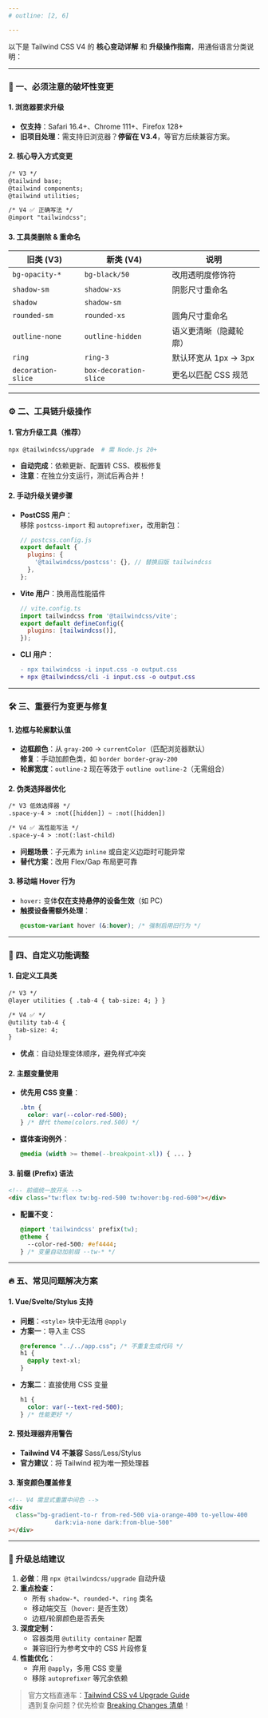 ```yaml
---
# outline: [2, 6]

---
```


以下是 Tailwind CSS V4 的 **核心变动详解** 和 **升级操作指南**，用通俗语言分类说明：

---

### 🚨 一、必须注意的破坏性变更

#### 1. **浏览器要求升级**

- **仅支持**：Safari 16.4+、Chrome 111+、Firefox 128+
- **旧项目处理**：需支持旧浏览器？**停留在 V3.4**，等官方后续兼容方案。

#### 2. **核心导入方式变更**

```diff
/* V3 */
@tailwind base;
@tailwind components;
@tailwind utilities;

/* V4 ✅ 正确写法 */
@import "tailwindcss";
```

#### 3. **工具类删除 & 重命名**

| 旧类 (V3)          | 新类 (V4)              | 说明                   |
| ------------------ | ---------------------- | ---------------------- |
| `bg-opacity-*`     | `bg-black/50`          | 改用透明度修饰符       |
| `shadow-sm`        | `shadow-xs`            | 阴影尺寸重命名         |
| `shadow`           | `shadow-sm`            |                        |
| `rounded-sm`       | `rounded-xs`           | 圆角尺寸重命名         |
| `outline-none`     | `outline-hidden`       | 语义更清晰（隐藏轮廓） |
| `ring`             | `ring-3`               | 默认环宽从 1px → 3px   |
| `decoration-slice` | `box-decoration-slice` | 更名以匹配 CSS 规范    |

---

### ⚙️ 二、工具链升级操作

#### 1. **官方升级工具（推荐）**

```bash
npx @tailwindcss/upgrade  # 需 Node.js 20+
```

- **自动完成**：依赖更新、配置转 CSS、模板修复
- **注意**：在独立分支运行，测试后再合并！

#### 2. **手动升级关键步骤**

- **PostCSS 用户**：  
  移除 `postcss-import` 和 `autoprefixer`，改用新包：

  ```js
  // postcss.config.js
  export default {
    plugins: {
      '@tailwindcss/postcss': {}, // 替换旧版 tailwindcss
    },
  };
  ```

- **Vite 用户**：换用高性能插件

  ```js
  // vite.config.ts
  import tailwindcss from '@tailwindcss/vite';
  export default defineConfig({
    plugins: [tailwindcss()],
  });
  ```

- **CLI 用户**：
  ```diff
  - npx tailwindcss -i input.css -o output.css
  + npx @tailwindcss/cli -i input.css -o output.css
  ```

---

### 🛠️ 三、重要行为变更与修复

#### 1. **边框与轮廓默认值**

- **边框颜色**：从 `gray-200` → `currentColor`（匹配浏览器默认）  
  **修复**：手动加颜色类，如 `border border-gray-200`
- **轮廓宽度**：`outline-2` 现在等效于 `outline outline-2`（无需组合）

#### 2. **伪类选择器优化**

```diff
/* V3 低效选择器 */
.space-y-4 > :not([hidden]) ~ :not([hidden])

/* V4 ✅ 高性能写法 */
.space-y-4 > :not(:last-child)
```

- **问题场景**：子元素为 `inline` 或自定义边距时可能异常
- **替代方案**：改用 Flex/Gap 布局更可靠

#### 3. **移动端 Hover 行为**

- `hover:` 变体**仅在支持悬停的设备生效**（如 PC）
- **触摸设备需额外处理**：
  ```css
  @custom-variant hover (&:hover); /* 强制启用旧行为 */
  ```

---

### 🧩 四、自定义功能调整

#### 1. **自定义工具类**

```diff
/* V3 */
@layer utilities { .tab-4 { tab-size: 4; } }

/* V4 ✅ */
@utility tab-4 {
  tab-size: 4;
}
```

- **优点**：自动处理变体顺序，避免样式冲突

#### 2. **主题变量使用**

- **优先用 CSS 变量**：
  ```css
  .btn {
    color: var(--color-red-500);
  } /* 替代 theme(colors.red.500) */
  ```
- **媒体查询例外**：
  ```css
  @media (width >= theme(--breakpoint-xl)) { ... }
  ```

#### 3. **前缀 (Prefix) 语法**

```html
<!-- 前缀统一放开头 -->
<div class="tw:flex tw:bg-red-500 tw:hover:bg-red-600"></div>
```

- **配置不变**：
  ```css
  @import 'tailwindcss' prefix(tw);
  @theme {
    --color-red-500: #ef4444;
  } /* 变量自动加前缀 --tw-* */
  ```

---

### 🔥 五、常见问题解决方案

#### 1. **Vue/Svelte/Stylus 支持**

- **问题**：`<style>` 块中无法用 `@apply`
- **方案一**：导入主 CSS
  ```css
  @reference "../../app.css"; /* 不重复生成代码 */
  h1 {
    @apply text-xl;
  }
  ```
- **方案二**：直接使用 CSS 变量
  ```css
  h1 {
    color: var(--text-red-500);
  } /* 性能更好 */
  ```

#### 2. **预处理器弃用警告**

- **Tailwind V4 不兼容** Sass/Less/Stylus
- **官方建议**：将 Tailwind 视为唯一预处理器

#### 3. **渐变颜色覆盖修复**

```html
<!-- V4 需显式重置中间色 -->
<div
  class="bg-gradient-to-r from-red-500 via-orange-400 to-yellow-400 
             dark:via-none dark:from-blue-500"
></div>
```

---

### 💎 升级总结建议

1. **必做**：用 `npx @tailwindcss/upgrade` 自动升级
2. **重点检查**：
   - 所有 `shadow-*`、`rounded-*`、`ring` 类名
   - 移动端交互（`hover:` 是否生效）
   - 边框/轮廓颜色是否丢失
3. **深度定制**：
   - 容器类用 `@utility container` 配置
   - 兼容旧行为参考文中的 CSS 片段修复
4. **性能优化**：
   - 弃用 `@apply`，多用 CSS 变量
   - 移除 `autoprefixer` 等冗余依赖

> 官方文档直通车：[Tailwind CSS v4 Upgrade Guide](https://tailwindcss.com/docs/upgrade-guide)  
> 遇到复杂问题？优先检查 [Breaking Changes 清单](https://tailwindcss.com/docs/upgrade-guide#changes)！
